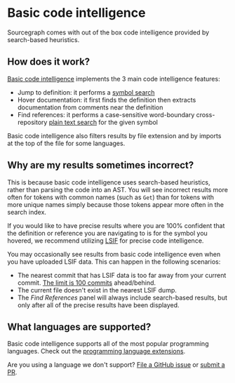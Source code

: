 # Basic code intelligence

Sourcegraph comes with out of the box code intelligence provided by search-based heuristics.

## How does it work?

[Basic code intelligence](https://github.com/sourcegraph/sourcegraph-basic-code-intel) implements the 3 main code intelligence features:

- Jump to definition: it performs a [symbol search](../search/index#symbol-search)
- Hover documentation: it first finds the definition then extracts documentation from comments near the definition
- Find references: it performs a case-sensitive word-boundary cross-repository [plain text search](../search/index#powerful-flexible-queries) for the given symbol

Basic code intelligence also filters results by file extension and by imports at the top of the file for some languages.

## Why are my results sometimes incorrect?

This is because basic code intelligence uses search-based heuristics, rather than parsing the code into an AST. You will see incorrect results more often for tokens with common names (such as `Get`) than for tokens with more unique names simply because those tokens appear more often in the search index.

If you would like to have precise results where you are 100% confident that the definition or reference you are navigating to is for the symbol you hovered, we recommend utilizing [LSIF](./lsif.md) for precise code intelligence.

You may occasionally see results from basic code intelligence even when you have uploaded LSIF data. This can happen in the following scenarios:

- The nearest commit that has LSIF data is too far away from your current commit. [The limit is 100 commits](https://github.com/sourcegraph/sourcegraph/blob/e7803474dbac8021e93ae2af930269045aece079/lsif/src/shared/constants.ts#L25) ahead/behind.
- The current file doesn't exist in the nearest LSIF dump.
- The _Find References_ panel will always include search-based results, but only after all of the precise results have been displayed.

## What languages are supported?

Basic code intelligence supports all of the most popular programming languages. Check out the [programming language extensions](https://sourcegraph.com/extensions?query=category%3A%22Programming+languages%22).

Are you using a language we don't support? [File a GitHub issue](https://github.com/sourcegraph/sourcegraph/issues/new/choose) or [submit a PR](./todo_link_to_docs_for_adding_a_new_language).
